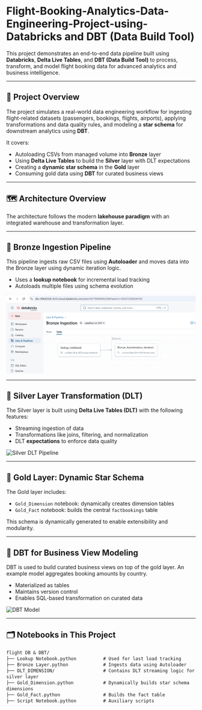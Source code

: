 # Flight-Booking-Analytics-Data-Engineering-Project-using-Databricks and DBT (Data Build Tool)

This project demonstrates an end-to-end data pipeline built using **Databricks**, **Delta Live Tables**, and **DBT (Data Build Tool)** to process, transform, and model flight booking data for advanced analytics and business intelligence.

---

## 🧭 Project Overview

The project simulates a real-world data engineering workflow for ingesting flight-related datasets (passengers, bookings, flights, airports), applying transformations and data quality rules, and modeling a **star schema** for downstream analytics using **DBT**.

It covers:

- Autoloading CSVs from managed volume into **Bronze** layer
- Using **Delta Live Tables** to build the **Silver** layer with DLT expectations
- Creating a **dynamic star schema** in the **Gold** layer
- Consuming gold data using **DBT** for curated business views

---

## 🗺️ Architecture Overview

The architecture follows the modern **lakehouse paradigm** with an integrated warehouse and transformation layer.


---

## 🥉 Bronze Ingestion Pipeline

This pipeline ingests raw CSV files using **Autoloader** and moves data into the Bronze layer using dynamic iteration logic.

- Uses a **lookup notebook** for incremental load tracking
- Autoloads multiple files using schema evolution

![Bronze Ingestion Pipeline](https://github.com/jotstolu/Flight-Booking-Analytics-Data-Engineering-Project-using-Databricks-and-DBT/blob/main/asset/img/Bronze%20Ingestion%20Pipeline.png?raw=true)

---

## 🥈 Silver Layer Transformation (DLT)

The Silver layer is built using **Delta Live Tables (DLT)** with the following features:

- Streaming ingestion of data
- Transformations like joins, filtering, and normalization
- DLT **expectations** to enforce data quality

![Silver DLT Pipeline](./assets/silver_dlt_pipeline.png)

---

## 🥇 Gold Layer: Dynamic Star Schema

The Gold layer includes:

- `Gold_Dimension` notebook: dynamically creates dimension tables
- `Gold_Fact` notebook: builds the central `factbookings` table

This schema is dynamically generated to enable extensibility and modularity.

---

## 🧰 DBT for Business View Modeling

DBT is used to build curated business views on top of the gold layer. An example model aggregates booking amounts by country.

- Materialized as tables
- Maintains version control
- Enables SQL-based transformation on curated data

![DBT Model](./assets/dbt_model.png)

---

## 🗂️ Notebooks in This Project

```
flight DB & DBT/
├── Lookup Notebook.python          # Used for last load tracking
├── Bronze Layer.python             # Ingests data using Autoloader
├── DLT_DIMENSION/                  # Contains DLT streaming logic for silver layer
├── Gold_Dimension.python           # Dynamically builds star schema dimensions
├── Gold_Fact.python                # Builds the fact table
├── Script Notebook.python          # Auxiliary scripts
```




